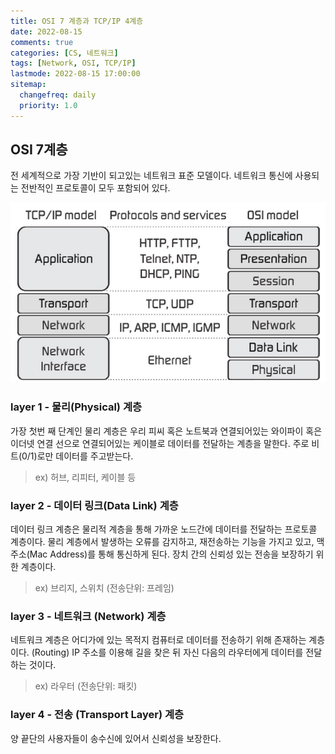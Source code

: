 ```yaml
---
title: OSI 7 계층과 TCP/IP 4계층
date: 2022-08-15
comments: true
categories: [CS, 네트워크]
tags: [Network, OSI, TCP/IP]
lastmode: 2022-08-15 17:00:00
sitemap:
  changefreq: daily
  priority: 1.0
---
```


## OSI 7계층

전 세계적으로 가장 기반이 되고있는 네트워크 표준 모델이다.
네트워크 통신에 사용되는 전반적인 프로토콜이 모두 포함되어 있다.

![OSI 7계층](/assets/img/post/osi_tcp.png)

### layer 1 - 물리(Physical) 계층

가장 첫번 째 단계인 물리 계층은 우리 피씨 혹은 노트북과 연결되어있는 와이파이 혹은 이더넷 연결 선으로 연결되어있는 케이블로 데이터를 전달하는 계층을 말한다.
주로 비트(0/1)로만 데이터를 주고받는다.

> ex) 허브, 리피터, 케이블 등

### layer 2 - 데이터 링크(Data Link) 계층

데이터 링크 계층은 물리적 계층을 통해 가까운 노드간에 데이터를 전달하는 프로토콜 계층이다.
물리 계층에서 발생하는 오류를 감지하고, 재전송하는 기능을 가지고 있고, 맥 주소(Mac Address)를 통해 통신하게 된다.
장치 간의 신뢰성 있는 전송을 보장하기 위한 계층이다.

> ex) 브리지, 스위치 (전송단위: 프레임)

### layer 3 - 네트워크 (Network) 계층

네트워크 계층은 어디가에 있는 목적지 컴퓨터로 데이터를 전송하기 위해
존재하는 계층이다. (Routing)
IP 주소를 이용해 길을 찾은 뒤 자신 다음의 라우터에게 데이터를 전달하는 것이다.

> ex) 라우터 (전송단위: 패킷)

### layer 4 - 전송 (Transport Layer) 계층

양 끝단의 사용자들이 송수신에 있어서 신뢰성을 보장한다.
